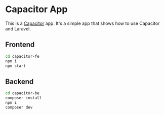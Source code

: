 # Capacitor App

This is a [Capacitor](https://capacitor.ionicframework.com/) app. It's a simple app that shows how to use Capacitor and Laravel.

## Frontend

```bash
cd capacitor-fe
npm i
npm start
```

## Backend

```bash
cd capacitor-be
composer install
npm i
composer dev
```
